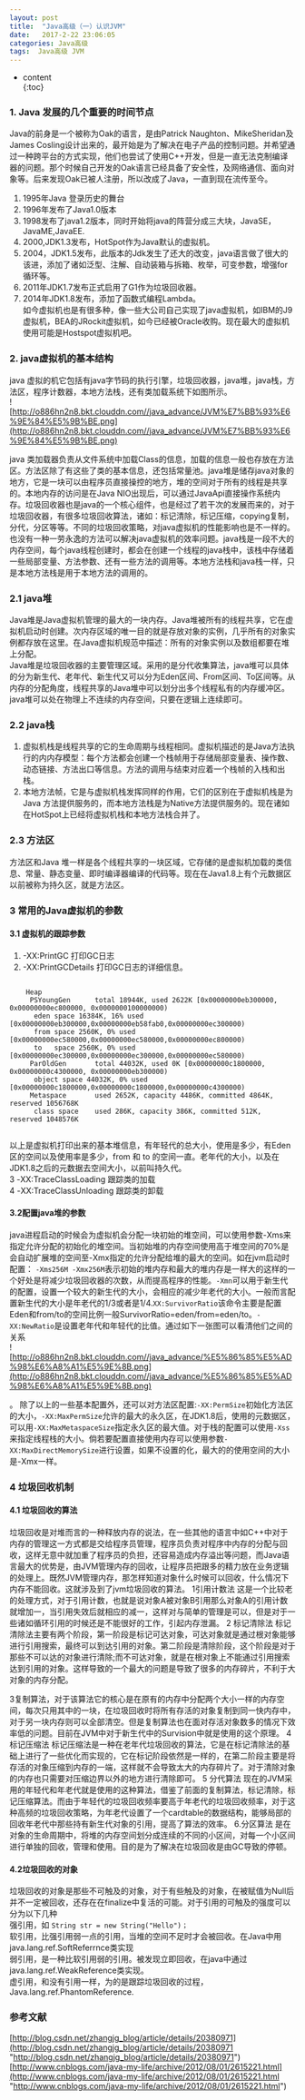 ```yaml
---
layout: post
title:  "Java高级（一）认识JVM"
date:   2017-2-22 23:06:05
categories: Java高级
tags:  Java高级 JVM
---
```

* content  
{:toc}  

### 1. Java 发展的几个重要的时间节点

Java的前身是一个被称为Oak的语言，是由Patrick Naughton、MikeSheridan及James Cosling设计出来的，最开始是为了解决在电子产品的控制问题。并希望通过一种跨平台的方式实现，他们也尝试了使用C++开发，但是一直无法克制编译器的问题。那个时候自己开发的Oak语言已经具备了安全性，及网络通信、面向对象等。后来发现Oak已被人注册，所以改成了Java，一直到现在流传至今。  




1. 1995年Java 登录历史的舞台  
2. 1996年发布了Java1.0版本  
3. 1998发布了java1.2版本，同时开始将java的阵营分成三大块，JavaSE，JavaME,JavaEE.  
4. 2000,JDK1.3发布，HotSpot作为Java默认的虚拟机。  
5. 2004，JDK1.5发布，此版本的Jdk发生了还大的改变，java语言做了很大的该进，添加了诸如泛型、注解、自动装箱与拆箱、枚举，可变参数，增强for循环等。  
6. 2011年JDK1.7发布正式启用了G1作为垃圾回收器。  
7. 2014年JDK1.8发布，添加了函数式编程Lambda。  
如今虚拟机也是有很多种，像一些大公司自己实现了java虚拟机，如IBM的J9虚拟机，BEA的JRockit虚拟机，如今已经被Oracle收购。现在最大的虚拟机使用可能是Hostspot虚拟机吧。  

### 2. java虚拟机的基本结构
java 虚拟的机它包括有java字节码的执行引擎，垃圾回收器，java堆，java栈，方法区，程序计数器，本地方法栈，还有类加载系统下如图所示。  
![http://o886hn2n8.bkt.clouddn.com//java_advance/JVM%E7%BB%93%E6%9E%84%E5%9B%BE.png](http://o886hn2n8.bkt.clouddn.com//java_advance/JVM%E7%BB%93%E6%9E%84%E5%9B%BE.png)

java 类加载器负责从文件系统中加载Class的信息，加载的信息一般也存放在方法区。方法区除了有这些了类的基本信息，还包括常量池。java堆是储存java对象的地方，它是一块可以由程序员直接操控的地方，堆的空间对于所有的线程是共享的。本地内存的访问是在Java NIO出现后，可以通过JavaApi直接操作系统内存。垃圾回收器也是java的一个核心组件，也是经过了若干次的发展而来的，对于垃圾回收器，有很多垃圾回收算法，诸如：标记清除，标记压缩，copying复制，分代，分区等等。不同的垃圾回收策略，对java虚拟机的性能影响也是不一样的。也没有一种一劳永逸的方法可以解决java虚拟机的效率问题。java栈是一段不大的内存空间，每个java线程创建时，都会在创建一个线程的java栈中，该栈中存储着一些局部变量、方法参数、还有一些方法的调用等。本地方法栈和java栈一样，只是本地方法栈是用于本地方法的调用的。

### 2.1 java堆  
Java堆是Java虚拟机管理的最大的一块内存。Java堆被所有的线程共享，它在虚拟机启动时创建。次内存区域的唯一目的就是存放对象的实例，几乎所有的对象实例都存放在这里。在Java虚拟机规范中描述：所有的对象实例以及数组都要在堆上分配。  
Java堆是垃圾回收器的主要管理区域。采用的是分代收集算法，java堆可以具体的分为新生代、老年代、新生代又可以分为Eden区间、From区间、To区间等。从内存的分配角度，线程共享的Java堆中可以划分出多个线程私有的内存缓冲区。java堆可以处在物理上不连续的内存空间，只要在逻辑上连续即可。

### 2.2 java栈  
1. 虚拟机栈是线程共享的它的生命周期与线程相同。虚拟机描述的是Java方法执行的内内存模型：每个方法都会创建一个栈帧用于存储局部变量表、操作数、动态链接、方法出口等信息。方法的调用与结束对应着一个栈帧的入栈和出栈。  
2. 本地方法帧，它是与虚拟机栈发挥同样的作用，它们的区别在于虚拟机栈是为Java 方法提供服务的，而本地方法栈是为Native方法提供服务的。现在诸如在HotSpot上已经将虚拟机栈和本地方法栈合并了。
### 2.3 方法区  
方法区和Java 堆一样是各个线程共享的一块区域，它存储的是虚拟机加载的类信息、常量、静态变量、即时编译器编译的代码等。现在在Java1.8上有个元数据区以前被称为持久区，就是方法区。

### 3 常用的Java虚拟机的参数

#### 3.1 虚拟机的跟踪参数
1. -XX:PrintGC 打印GC日志
2. -XX:PrintGCDetails 打印GC日志的详细信息。  

```
    
    Heap
     PSYoungGen      total 18944K, used 2622K [0x00000000eb300000, 0x00000000ec800000, 0x0000000100000000)
      eden space 16384K, 16% used [0x00000000eb300000,0x00000000eb58fab0,0x00000000ec300000)
      from space 2560K, 0% used [0x00000000ec580000,0x00000000ec580000,0x00000000ec800000)
      to   space 2560K, 0% used [0x00000000ec300000,0x00000000ec300000,0x00000000ec580000)
     ParOldGen       total 44032K, used 0K [0x00000000c1800000, 0x00000000c4300000, 0x00000000eb300000)
      object space 44032K, 0% used [0x00000000c1800000,0x00000000c1800000,0x00000000c4300000)
     Metaspace       used 2652K, capacity 4486K, committed 4864K, reserved 1056768K
      class space    used 286K, capacity 386K, committed 512K, reserved 1048576K
    

```  
  
以上是虚拟机打印出来的基本堆信息，有年轻代的总大小，使用是多少，有Eden区的空间以及使用率是多少，from 和 to 的空间一直。老年代的大小，以及在JDK1.8之后的元数据去空间大小，以前叫持久代。  
3 -XX:TraceClassLoading 跟踪类的加载  
4 -XX:TraceClassUnloading 跟踪类的卸载  

#### 3.2配置java堆的参数  
java进程启动的时候会为虚拟机会分配一块初始的堆空间，可以使用参数-Xms来指定允许分配的初始化的堆空间。当初始堆的内存空间使用高于堆空间的70%是会自动扩展堆的空间至-Xmx指定的允许分配给堆的最大的空间。如在jvm启动时配置：
`-Xms256M -Xmx256M`表示初始的堆内存和最大的堆内存是一样大的这样的一个好处是将减少垃圾回收器的次数，从而提高程序的性能。`-Xmn`可以用于新生代的配置，设置一个较大的新生代的大小，会相应的减少年老代的大小。一般而言配置新生代的大小是年老代的1/3或者是1/4.`XX:SurvivorRatio`该命令主要是配置Eden和from/to的空间比例一般SurvivorRatio=eden/from=eden/to。`-XX:NewRatio`是设置老年代和年轻代的比值。通过如下一张图可以看清他们之间的关系  
![http://o886hn2n8.bkt.clouddn.com//java_advance/%E5%86%85%E5%AD%98%E6%A8%A1%E5%9E%8B.png](http://o886hn2n8.bkt.clouddn.com//java_advance/%E5%86%85%E5%AD%98%E6%A8%A1%E5%9E%8B.png)


。
除了以上的一些基本配置外，还可以对方法区配置:`-XX:PermSize`初始化方法区的大小，`-XX:MaxPermSize`允许的最大的永久区，在JDK1.8后，使用的元数据区，可以用`-XX:MaxMetaspaceSize`指定永久区的最大值。对于栈的配置可以使用`-Xss`来指定线程栈的大小。倘若要配置直接使用内存可以使用参数`-XX:MaxDirectMemorySize`进行设置，如果不设置的化，最大的的使用空间的大小是-Xmx一样。

### 4  垃圾回收机制

#### 4.1 垃圾回收的算法
垃圾回收是对堆而言的一种释放内存的说法，在一些其他的语言中如C++中对于内存的管理这一方式都是交给程序员管理，程序员负责对程序中内存的分配与回收，这样无意中就加重了程序员的负担，还容易造成内存溢出等问题，而Java语言最大的优势是，由JVM管理内存的回收，让程序员把跟多的精力放在业务逻辑的处理上。既然JVM管理内存，那怎样知道对象什么时候可以回收，什么情况下内存不能回收。这就涉及到了jvm垃圾回收的算法。
1引用计数法
这是一个比较老的处理方式，对于引用计数，也就是说对象A被对象B引用那么对象A的引用计数就增加一，当引用失效后就相应的减一，这样对与简单的管理是可以，但是对于一些诸如循环引用的时候还是不能很好的工作，引起内存泄漏。
2 标记清除法
标记清除法主要有两个阶段，第一阶段是标记可达对象，可达对象就是通过根对象能够进行引用搜索，最终可以到达引用的对象。第二阶段是清除阶段，这个阶段是对于那些不可以达的对象进行清除;而不可达对象，就是在根对象上不能通过引用搜索达到引用的对象。这样导致的一个最大的问题是导致了很多的内存碎片，不利于大对象的内存分配。

3复制算法，对于该算法它的核心是在原有的内存中分配两个大小一样的内存空间，每次只用其中的一块，在垃圾回收时将所有存活的对象复制到同一快内存中，对于另一块内存则可以全部清空。但是复制算法也在面对存活对象数多的情况下效率低的问题。目前在JVM中对于新生代中的Survision中就是使用的这个原理。
4 标记压缩法
标记压缩法是一种在老年代垃圾回收的算法，它是在标记清除法的基础上进行了一些优化而实现的，它在标记阶段依然是一样的，在第二阶段主要是将存活的对象压缩到内存的一端，这样就不会导致太大的内存碎片了。对于清除对象的内存也只需要对压缩边界以外的地方进行清除即可。
5 分代算法
现在的JVM采用的年轻代和年老代就是使用的这种算法，借鉴了前面的复制算法，标记清除，标记压缩算法。而由于年轻代的垃圾回收频率要高于年老代的垃圾回收频率，对于这种高频的垃圾回收策略，为年老代设置了一个cardtable的数据结构，能够局部的回收年老代中那些持有新生代对象的引用，提高了算法的效率。
6.分区算法
是在对象的生命周期中，将堆的内存空间划分成连续的不同的小区间，对每一个小区间进行单独的回收，管理和使用。目的是为了解决在垃圾回收是由GC导致的停顿。  

#### 4.2垃圾回收的对象  

垃圾回收的对象是那些不可触及的对象，对于有些触及的对象，在被赋值为Null后并不一定被回收，还存在在finalize中复活的可能。对于引用的可触及的强度可以分为以下几种  
强引用，如 `String str = new String("Hello")；`  
软引用，比强引用弱一点的引用，当堆的空间不足时才会被回收。在Java中用java.lang.ref.SoftReferrnce类实现  
弱引用，是一种比软引用弱的引用。被发现立即回收，在java中通过java.lang.ref.WeakReference类实现。  
虚引用，和没有引用一样，为的是跟踪垃圾回收的过程，Java.lang.ref.PhantomReference.  

### 参考文献

[http://blog.csdn.net/zhangjg_blog/article/details/20380971](http://blog.csdn.net/zhangjg_blog/article/details/20380971 "http://blog.csdn.net/zhangjg_blog/article/details/20380971")  
[http://www.cnblogs.com/java-my-life/archive/2012/08/01/2615221.html](http://www.cnblogs.com/java-my-life/archive/2012/08/01/2615221.html "http://www.cnblogs.com/java-my-life/archive/2012/08/01/2615221.html")